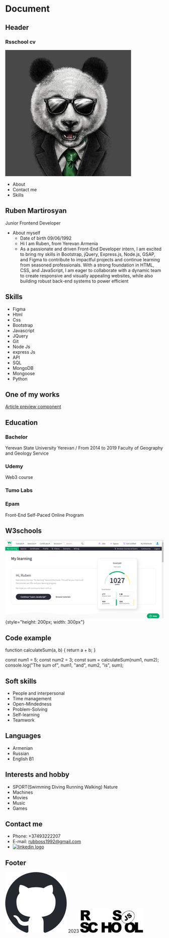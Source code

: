 # Document

## Header
### Rsschool cv
![my avatar](./assets/avatar.jpg)
- About
- Contact me
- Skills

## Ruben Martirosyan
Junior Frontend Developer
- About myself
  - Date of birth 09/06/1992
  - Hi I am Ruben, from Yerevan Armenia
  - As a passionate and driven Front-End Developer intern, I am excited to bring my skills in Bootstrap, jQuery, Express.js, Node.js, GSAP, and Figma to contribute to impactful projects and continue learning from seasoned professionals. With a strong foundation in HTML, CSS, and JavaScript, I am eager to collaborate with a dynamic team to create responsive and visually appealing websites, while also building robust back-end systems to power efficient

## Skills
- Figma
- Html
- Css
- Bootstrap
- Javascript
- JQuery
- Git
- Node Js
- express Js
- API
- SQL
- MongoDB
- Mongoose
- Python

## One of my works
[Article preview component](https://rubboss.github.io/article-preview-component-master/)

## Education
### Bachelor
Yerevan State University
Yerevan / From 2014 to 2019
Faculty of Geography and Geology
Service

### Udemy
Web3 course

### Tumo Labs

### Epam
Front-End Self-Paced Online Program

## W3schools
![w3jpg](./assets/w3.png){style="height: 200px; width: 300px"}

## Code example
function calculateSum(a, b) {
return a + b;
}

const num1 = 5;
const num2 = 3;
const sum = calculateSum(num1, num2);
console.log("The sum of", num1, "and", num2, "is", sum);


## Soft skills
- People and interpersonal
- Time management
- Open-Mindedness
- Problem-Solving
- Self-learning
- Teamwork

## Languages
- Armenian
- Russian
- English B1

## Interests and hobby
- SPORT(Swimming Diving Running Walking) Nature
- Machines
- Movies
- Music
- Games

## Contact me
- Phone: +37493222207
- E-mail: rubboss1992@gmail.com
- [![linkedin logo](https://img.shields.io/static/v1?message=LinkedIn&logo=linkedin&label=&color=0077B5&logoColor=white&labelColor=&style=for-the-badge)](https://www.linkedin.com/in/ruben-martirosyan-050994256/)

## Footer
[![github logo](./assets/github-logo.svg)](https://github.com/RUBBOSS)
2023
[![rsschool_svg](./assets/rs_school.png)](https://rs.school/js/)
